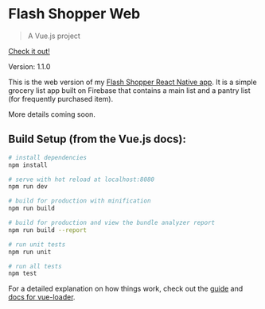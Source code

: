 # Flash Shopper Web

> A Vue.js project

[Check it out!](https://gness1804.github.io/flash-shopper-web-vue/#/)

Version: 1.1.0

This is the web version of my [Flash Shopper React Native app](https://github.com/gness1804/flash-shopper-mobile). It is a simple grocery list app built on Firebase that contains a main list and a pantry list (for frequently purchased item).

More details coming soon.

## Build Setup (from the Vue.js docs):

``` bash
# install dependencies
npm install

# serve with hot reload at localhost:8080
npm run dev

# build for production with minification
npm run build

# build for production and view the bundle analyzer report
npm run build --report

# run unit tests
npm run unit

# run all tests
npm test
```

For a detailed explanation on how things work, check out the [guide](http://vuejs-templates.github.io/webpack/) and [docs for vue-loader](http://vuejs.github.io/vue-loader).
